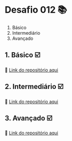 # Desafio 012 :books:

1. Básico
2. Intermediário 
3. Avançado



## 1. Básico :ballot_box_with_check:



:memo: [Link do repositório aqui]()

## 2. Intermediário :ballot_box_with_check:


:memo: [Link do repositório aqui]()


## 3. Avançado :ballot_box_with_check:



:memo: [Link do repositório aqui]()




